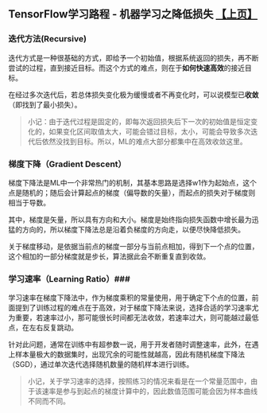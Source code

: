 ## TensorFlow学习路程 - 机器学习之降低损失 [【上页】](https://tinyworker.github.io/TensorFlow/index) ##

### 迭代方法(Recursive) ###
迭代方式是一种很基础的方式，即给予一个初始值，根据系统返回的损失，再不断尝试的过程，直到接近目标。而这个方式的难点，则在于**如何快速高效**的接近目标。

在经过多次迭代后，若总体损失变化极为缓慢或者不再变化时，可以说模型已**收敛**（即找到了最小损失）。

> 小记：由于迭代过程是固定的，即每次返回损失后下一次的初始值是恒定变化的，如果变化区间取值太大，可能会错过目标，太小，可能会导致多次迭代后依然没找到目标。所以，ML的难点大部分都集中在高效收敛这里。

### 梯度下降（Gradient Descent） ###
梯度下降法是ML中一个非常热门的机制，其基本思路是选择w1作为起始点，这个点是随机的；随后会计算起点的梯度（偏导数的矢量），而起点的损失对于梯度则相当于导数。

其中，梯度是矢量，所以具有方向和大小。梯度是始终指向损失函数中增长最为迅猛的方向的，所以梯度下降法总是沿着负梯度的方向走，以便尽快降低损失。

关于梯度移动，是依据当前点的梯度一部分与当前点相加，得到下一个点的位置，这个相加的一部分梯度就是步长，算法据此会不断重复直到收敛。

### 学习速率（Learning Ratio）###
学习速率在梯度下降法中，作为梯度乘积的常量使用，用于确定下个点的位置，前面提到了训练过程的难点在于高效，对于梯度下降法来说，选择合适的学习速率尤为重要，若速率过小，那可能很长时间都无法收敛，若速率过大，则可能越过最低点，在左右反复跳动。

针对此问题，通常在训练中有超参数一说，用于开发者随时调整速率，此外，在遇上样本量极大的数据集时，出现冗余的可能性就越高，因此有随机梯度下降法（SGD），通过单次迭代选择随机数量的随机样本进行训练。

> 小记，关于学习速率的选择，按照练习的情况来看是在一个常量范围中，由于该速率是参与到起点的梯度计算中的，因此数值范围可能会因为样本曲线不同而不同。




